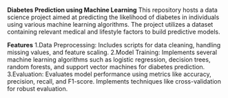 **Diabetes Prediction using Machine Learning**
This repository hosts a data science project aimed at predicting the likelihood of diabetes in individuals using various machine learning algorithms. The project utilizes a dataset containing relevant medical and lifestyle factors to build predictive models.

**Features**
1.Data Preprocessing: Includes scripts for data cleaning, handling missing values, and feature scaling.
2.Model Training: Implements several machine learning algorithms such as logistic regression, decision trees, random forests, and support vector machines for diabetes prediction.
3.Evaluation: Evaluates model performance using metrics like accuracy, precision, recall, and F1-score. Implements techniques like cross-validation for robust evaluation.
  
